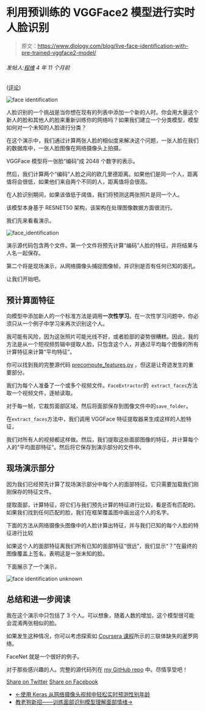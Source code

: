 # 利用预训练的 VGGFace2 模型进行实时人脸识别

> 原文：<https://www.dlology.com/blog/live-face-identification-with-pre-trained-vggface2-model/>

###### 发帖人:[程维](/blog/author/Chengwei/) 4 年 11 个月前

([评论](/blog/live-face-identification-with-pre-trained-vggface2-model/#disqus_thread))

![face identification](img/94fb14491883ee7c926201d193553f22.png)

人脸识别的一个挑战是当你想在现有的列表中添加一个新的人时。你会用大量这个新人的脸和其他人的脸来重新训练你的网络吗？如果我们建立一个分类模型，模型如何对一个未知的人脸进行分类？

在这个演示中，我们通过计算两张人脸的相似度来解决这个问题，一张人脸在我们的数据库中，一张人脸图像在网络摄像头上拍摄。

VGGFace 模型将一张脸“编码”成 2048 个数字的表示。

然后，我们计算两个“编码”人脸之间的欧几里德距离。如果他们是同一个人，距离值将会很低，如果他们来自两个不同的人，距离值将会很高。

在人脸识别期间，如果该值低于阈值，我们将预测这两张照片是同一个人。

该模型本身基于 RESNET50 架构，该架构在处理图像数据方面很流行。

我们先来看看演示。

![face_identification](img/90b514a7fc2853bc903f9daf70285a65.png)

演示源代码包含两个文件。第一个文件将预先计算“编码”人脸的特征，并将结果与人名一起保存。

第二个将是现场演示，从网络摄像头捕捉图像帧，并识别是否有任何已知的面孔。

让我们开始吧。

## 预计算面特征

向模型中添加新人的一个标准方法是调用**一次性学习**。在一次性学习问题中，你必须只从一个例子中学习来再次识别这个人。

我可能有风险，因为这张照片可能光线不好，或者脸部的姿势很糟糕。因此，我的方法是从一个短视频剪辑中提取人脸，只包含这个人，并通过平均每个图像的所有计算特征来计算“平均特征”。

你可以找到我的完整源代码 [precompute_features.py](https://github.com/Tony607/Keras_face_identification_realtime/blob/master/precompute_features.py) 。但这是让奇迹发生的重要部分。

我们为每个人准备了一个或多个视频文件。`FaceExtractor`的` extract_faces`方法取一个视频文件，逐帧读取。

对于每一帧，它裁剪面部区域，然后将面部保存到图像文件中的`save_folder`。

在`extract_faces`方法中，我们调用 VGGFace 特征提取器来生成这样的人脸特征，

我们对所有人的视频都这样做。然后，我们提取这些面部图像的特征，并计算每个人的“平均面部特征”。然后将它保存到演示部分的文件中。

## 现场演示部分

因为我们已经预先计算了现场演示部分中每个人的面部特征。它只需要加载我们刚刚保存的特征文件。

提取面部，计算特征，将它们与我们预先计算的特征进行比较，看是否有匹配的。如果我们找到任何匹配的脸，我们在框架覆盖图中画出这个人的名字。

下面的方法从网络摄像头图像中的人脸计算出特征，并与我们已知的每个人脸的特征进行比较

如果这个人的面部特征离我们所有已知的面部特征“很远”，我们显示“？”在最终的图像覆盖上签名，表明这是一张未知的脸。

下面展示了一个演示，

![face identification unknown](img/af840adf355c2f88d9e36cb177bddc08.png)

## 总结和进一步阅读

我在这个演示中只包括了 3 个人。可以想象，随着人数的增加，这个模型很可能会混淆两张相似的脸。

如果发生这种情况，你可以考虑探索如 [Coursera 课程](https://www.coursera.org/learn/convolutional-neural-networks/lecture/bjhmj/siamese-network)所示的三联体缺失的暹罗网络。

FaceNet 就是一个很好的例子。

对于那些感兴趣的人。完整的源代码列在 [my GitHub repo](https://github.com/Tony607/Keras_face_identification_realtime) 中。尽情享受吧！

[Share on Twitter](https://twitter.com/intent/tweet?url=https%3A//www.dlology.com/blog/live-face-identification-with-pre-trained-vggface2-model/&text=Live%20Face%20Identification%20with%20pre-trained%20VGGFace2%20model) [Share on Facebook](https://www.facebook.com/sharer/sharer.php?u=https://www.dlology.com/blog/live-face-identification-with-pre-trained-vggface2-model/)

*   [←使用 Keras 从网络摄像头视频中轻松实时预测性别年龄](/blog/easy-real-time-gender-age-prediction-from-webcam-video-with-keras/)
*   [教老狗新招——训练面部识别模型理解面部情绪→](/blog/teach-old-dog-new-tricks-train-facial-identification-model-to-understand-facial-emotion/)